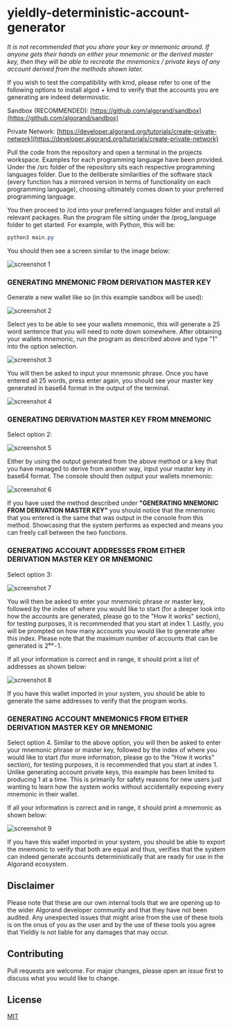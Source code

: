 # yieldly-deterministic-account-generator

*It is not recommended that you share your key or mnemonic around. If anyone gets their hands on either your mnemonic or the derived master key, then they will be able to recreate the mnemonics / private keys of any account derived from the methods shown later.*

If you wish to test the compatibility with kmd, please refer to one of the following options to install algod + kmd to verify that the accounts you are generating are indeed deterministic.

Sandbox (RECOMMENDED): [https://github.com/algorand/sandbox](https://github.com/algorand/sandbox)

Private Network: [https://developer.algorand.org/tutorials/create-private-network](https://developer.algorand.org/tutorials/create-private-network)

Pull the code from the repository and open a terminal in the projects workspace. Examples for each programming language have been provided. Under the /src folder of the repository sits each respective programming languages folder. Due to the deliberate similarities of the software stack (every function has a mirrored version in terms of functionality on each programming language), choosing ultimately comes down to your preferred programming language. 

You then proceed to /cd into your preferred languages folder and install all relevant packages.
Run the program file sitting under the /prog_language folder to get started. For example, with Python, this will be:

```powershell
python3 main.py
```

You should then see a screen similar to the image below:

![screenshot 1](./docs/1.png)

### GENERATING MNEMONIC FROM DERIVATION MASTER KEY

Generate a new wallet like so (in this example sandbox will be used):

![screenshot 2](./docs/2.png)

Select yes to be able to see your wallets mnemonic, this will generate a 25 word sentence that you will need to note down somewhere. After obtaining your wallets mnemonic, run the program as described above and type "1" into the option selection.

![screenshot 3](./docs/3.png)

You will then be asked to input your mnemonic phrase. Once you have entered all 25 words, press enter again, you should see your master key generated in base64 format in the output of the terminal.

![screenshot 4](./docs/4.png)

### GENERATING DERIVATION MASTER KEY FROM MNEMONIC

Select option 2:

![screenshot 5](./docs/5.png)

Either by using the output generated from the above method or a key that you have managed to derive from another way, input your master key in base64 format. The console should then output your wallets mnemonic:

![screenshot 6](./docs/6.png)

If you have used the method described under **"GENERATING MNEMONIC FROM DERIVATION MASTER KEY"** you should notice that the mnemonic that you entered is the same that was output in the console from this method. Showcasing that the system performs as expected and means you can freely call between the two functions.

### GENERATING ACCOUNT ADDRESSES FROM EITHER DERIVATION MASTER KEY OR MNEMONIC
Select option 3:

![screenshot 7](./docs/7.png)

You will then be asked to enter your mnemonic phrase or master key, followed by the index of where you would like to start (for a deeper look into how the accounts are generated, please go to the "How it works" section), for testing purposes, it is recommended that you start at index 1. Lastly, you will be prompted on how many accounts you would like to generate after this index. Please note that the maximum number of accounts that can be generated is 2⁶³ - 1.

If all your information is correct and in range, it should print a list of addresses as shown below:

![screenshot 8](./docs/8.png)

If you have this wallet imported in your system, you should be able to generate the same addresses to verify that the program works.

### GENERATING ACCOUNT MNEMONICS FROM EITHER DERIVATION MASTER KEY OR MNEMONIC
Select option 4. Similar to the above option, you will then be asked to enter your mnemonic phrase or master key, followed by the index of where you would like to start (for more information, please go to the "How it works" section), for testing purposes, it is recommended that you start at index 1. Unlike generating account private keys, this example has been limited to producing 1 at a time. This is primarily for safety reasons for new users just wanting to learn how the system works without accidentally exposing every mnemonic in their wallet.

If all your information is correct and in range, it should print a mnemonic as shown below:

![screenshot 9](./docs/9.png)

If you have this wallet imported in your system, you should be able to export the mnemonic to verify that both are equal and thus, verifies that the system can indeed generate accounts deterministically that are ready for use in the Algorand ecosystem.

## Disclaimer
Please note that these are our own internal tools that we are opening up to the wider Algorand developer community and that they have not been audited. Any unexpected issues that might arise from the use of these tools is on the onus of you as the user and by the use of these tools you agree that Yieldly is not liable for any damages that may occur.

## Contributing
Pull requests are welcome. For major changes, please open an issue first to discuss what you would like to change.

## License
[MIT](https://choosealicense.com/licenses/mit/)
